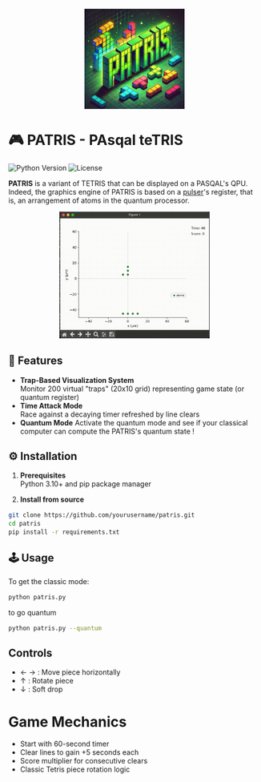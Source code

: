 <p align="center">
<img src="patris_logo.webp" alt="drawing" style="width:200px;"/>
</p>



# 🎮 PATRIS - PAsqal teTRIS

![Python Version](https://img.shields.io/badge/python-3.10%2B-blue)
![License](https://img.shields.io/badge/license-Apache%202.0-green)

**PATRIS** is a variant of TETRIS that can be displayed on a PASQAL's QPU.
Indeed, the graphics engine of PATRIS is based on a [pulser](https://pulser.readthedocs.io/en/stable/)'s register, that is, an arrangement of atoms in the quantum processor.

<p align="center">
<img src="patris.gif" alt="drawing" style="width:300px;"/>
</p>

## 🚀 Features

- **Trap-Based Visualization System**  
  Monitor 200 virtual "traps" (20x10 grid) representing game state (or quantum register)
- **Time Attack Mode**  
  Race against a decaying timer refreshed by line clears
- **Quantum Mode**
Activate the quantum mode and see if your classical computer can compute the PATRIS's quantum state !


## ⚙️ Installation

1. **Prerequisites**  
   Python 3.10+ and pip package manager

2. **Install from source**
```bash
git clone https://github.com/yourusername/patris.git
cd patris
pip install -r requirements.txt
```
## 🕹️ Usage
To get the classic mode:

```bash
python patris.py
```
to go quantum
```bash
python patris.py --quantum
```



## Controls

- ← → : Move piece horizontally
- ↑ : Rotate piece
-  ↓ : Soft drop

# Game Mechanics

- Start with 60-second timer
- Clear lines to gain +5 seconds each
- Score multiplier for consecutive clears
- Classic Tetris piece rotation logic